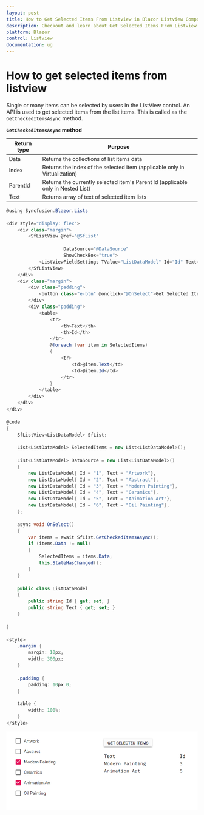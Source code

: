 ```yaml
---
layout: post
title: How to Get Selected Items From Listview in Blazor Listview Component | Syncfusion
description: Checkout and learn about Get Selected Items From Listview in Blazor Listview component of Syncfusion, and more details.
platform: Blazor
control: Listview
documentation: ug
---
```


# How to get selected items from listview

Single or many items can be selected by users in the ListView control. An API is used to get selected items from the
list items. This is called as the `GetCheckedItemsAsync` method.

**`GetCheckedItemsAsync` method**

| Return type | Purpose |
|------------|-------------------|
| Data | Returns the collections of list items data |
| Index | Returns the index of the selected item (applicable only in Virtualization) |
| ParentId | Returns the currently selected item's Parent Id (applicable only in Nested List) |
| Text | Returns array of text of selected item lists |

```csharp
@using Syncfusion.Blazor.Lists

<div style="display: flex">
    <div class="margin">
        <SfListView @ref="@SfList"

                     DataSource="@DataSource"
                     ShowCheckBox="true">
            <ListViewFieldSettings TValue="ListDataModel" Id="Id" Text="Text"></ListViewFieldSettings>
        </SfListView>
    </div>
    <div class="margin">
        <div class="padding">
            <button class="e-btn" @onclick="@OnSelect">Get Selected Items</button>
        </div>
        <div class="padding">
            <table>
                <tr>
                    <th>Text</th>
                    <th>Id</th>
                </tr>
                @foreach (var item in SelectedItems)
                {
                    <tr>
                        <td>@item.Text</td>
                        <td>@item.Id</td>
                    </tr>
                }
            </table>
        </div>
    </div>
</div>

@code
{
    SfListView<ListDataModel> SfList;

    List<ListDataModel> SelectedItems = new List<ListDataModel>();

    List<ListDataModel> DataSource = new List<ListDataModel>()
    {
        new ListDataModel{ Id = "1", Text = "Artwork"},
        new ListDataModel{ Id = "2", Text = "Abstract"},
        new ListDataModel{ Id = "3", Text = "Modern Painting"},
        new ListDataModel{ Id = "4", Text = "Ceramics"},
        new ListDataModel{ Id = "5", Text = "Animation Art"},
        new ListDataModel{ Id = "6", Text = "Oil Painting"},
    };

    async void OnSelect()
    {
        var items = await SfList.GetCheckedItemsAsync();
        if (items.Data != null)
        {
            SelectedItems = items.Data;
            this.StateHasChanged();
        }
    }

    public class ListDataModel
    {
        public string Id { get; set; }
        public string Text { get; set; }
    }

}

<style>
    .margin {
        margin: 10px;
        width: 300px;
    }

    .padding {
        padding: 10px 0;
    }

    table {
        width: 100%;
    }
</style>
```

![ListView - Get Selected](../images/list/get-selected-items-from-listview.png)
